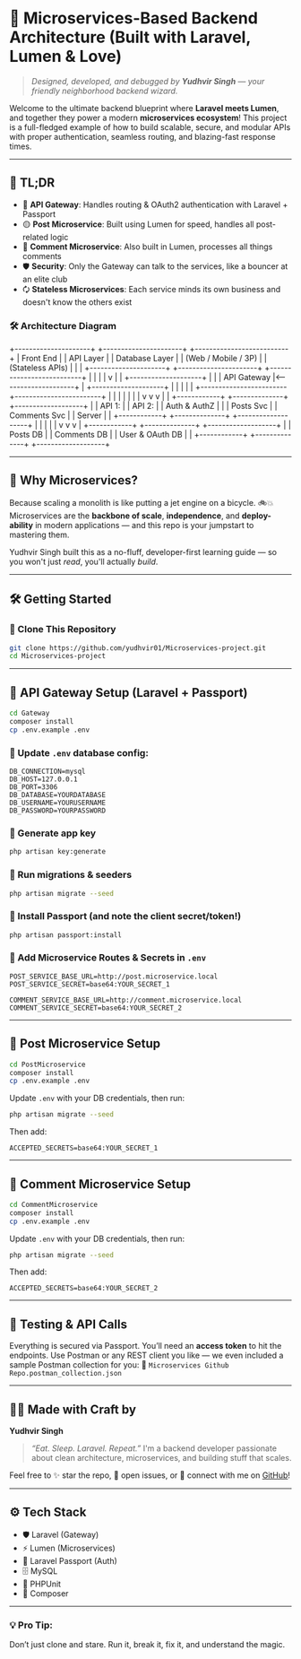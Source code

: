 # 🚀 Microservices-Based Backend Architecture (Built with Laravel, Lumen & Love)

> *Designed, developed, and debugged by **Yudhvir Singh** — your friendly neighborhood backend wizard.*

Welcome to the ultimate backend blueprint where **Laravel meets Lumen**, and together they power a modern **microservices ecosystem**! This project is a full-fledged example of how to build scalable, secure, and modular APIs with proper authentication, seamless routing, and blazing-fast response times.

---

## 🧠 TL;DR

* 🏁 **API Gateway**: Handles routing & OAuth2 authentication with Laravel + Passport
* 🟡 **Post Microservice**: Built using Lumen for speed, handles all post-related logic
* 💬 **Comment Microservice**: Also built in Lumen, processes all things comments
* 🛡️ **Security**: Only the Gateway can talk to the services, like a bouncer at an elite club
* 🗘️ **Stateless Microservices**: Each service minds its own business and doesn't know the others exist

### 🛠️ Architecture Diagram


+---------------------+         +----------------------+         +--------------------------+
|     Front End       |         |      API Layer       |         |       Database Layer     |
| (Web / Mobile / 3P) |         |   (Stateless APIs)   |         |                          |
+---------------------+         +----------------------+         +--------------------------+
         |                                |                                |
         |                                v                                |
         |                     +--------------------+                     |
         |                     |    API Gateway     |<--------------------+
         |                     +--------------------+                     |
         |                                |                                |
         |       +------------------------+------------------------+      |
         |       |                        |                        |      |
         |       v                        v                        v      |
         |  +------------+         +--------------+        +-------------------+
         |  | API 1:     |         | API 2:       |        | Auth & AuthZ      |
         |  | Posts Svc  |         | Comments Svc |        | Server            |
         |  +------------+         +--------------+        +-------------------+
         |       |                        |                        |
         |       v                        v                        v
         |  +------------+         +--------------+        +-------------------+
         |  | Posts DB   |         | Comments DB  |        | User & OAuth DB   |
         |  +------------+         +--------------+        +-------------------+


---

## 🎯 Why Microservices?

Because scaling a monolith is like putting a jet engine on a bicycle. 🚲💥
Microservices are the **backbone of scale**, **independence**, and **deploy-ability** in modern applications — and this repo is your jumpstart to mastering them.

Yudhvir Singh built this as a no-fluff, developer-first learning guide — so you won't just *read*, you'll actually *build*.

---

## 🛠️ Getting Started

### 📅 Clone This Repository

```bash
git clone https://github.com/yudhvir01/Microservices-project.git
cd Microservices-project
```

---

## 🚪 API Gateway Setup (Laravel + Passport)

```bash
cd Gateway
composer install
cp .env.example .env
```

### 🔧 Update `.env` database config:

```
DB_CONNECTION=mysql
DB_HOST=127.0.0.1
DB_PORT=3306
DB_DATABASE=YOURDATABASE
DB_USERNAME=YOURUSERNAME
DB_PASSWORD=YOURPASSWORD
```

### 🔑 Generate app key

```bash
php artisan key:generate
```

### 🧦 Run migrations & seeders

```bash
php artisan migrate --seed
```

### 🔐 Install Passport (and note the client secret/token!)

```bash
php artisan passport:install
```

### 🔌 Add Microservice Routes & Secrets in `.env`

```env
POST_SERVICE_BASE_URL=http://post.microservice.local
POST_SERVICE_SECRET=base64:YOUR_SECRET_1

COMMENT_SERVICE_BASE_URL=http://comment.microservice.local
COMMENT_SERVICE_SECRET=base64:YOUR_SECRET_2
```

---

## 📝 Post Microservice Setup

```bash
cd PostMicroservice
composer install
cp .env.example .env
```

Update `.env` with your DB credentials, then run:

```bash
php artisan migrate --seed
```

Then add:

```env
ACCEPTED_SECRETS=base64:YOUR_SECRET_1
```

---

## 💬 Comment Microservice Setup

```bash
cd CommentMicroservice
composer install
cp .env.example .env
```

Update `.env` with your DB credentials, then run:

```bash
php artisan migrate --seed
```

Then add:

```env
ACCEPTED_SECRETS=base64:YOUR_SECRET_2
```

---

## 🧪 Testing & API Calls

Everything is secured via Passport. You’ll need an **access token** to hit the endpoints.
Use Postman or any REST client you like — we even included a sample Postman collection for you:
📁 `Microservices Github Repo.postman_collection.json`

---

## 🧙‍♂️ Made with Craft by

**Yudhvir Singh**

> *“Eat. Sleep. Laravel. Repeat.”*
> I'm a backend developer passionate about clean architecture, microservices, and building stuff that scales.

Feel free to ✨ star the repo, 🐛 open issues, or 💬 connect with me on [GitHub](https://github.com/yudhvir01)!

---

## ⚙️ Tech Stack

* 🛡️ Laravel (Gateway)
* ⚡ Lumen (Microservices)
* 🔐 Laravel Passport (Auth)
* 🗄️ MySQL
* 🧪 PHPUnit
* 🐐 Composer

---

### 💡 Pro Tip:

Don’t just clone and stare. Run it, break it, fix it, and understand the magic.
